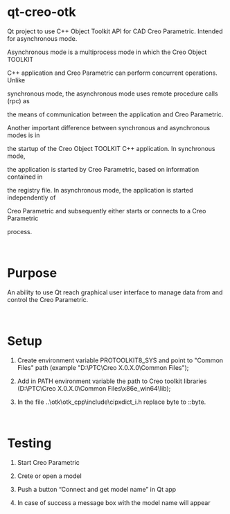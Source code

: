 qt-creo-otk
===========

Qt project to use C++ Object Toolkit API for CAD Creo Parametric. Intended for
asynchronous mode.

Asynchronous mode is a multiprocess mode in which the Creo Object TOOLKIT

C++ application and Creo Parametric can perform concurrent operations. Unlike

synchronous mode, the asynchronous mode uses remote procedure calls (rpc) as

the means of communication between the application and Creo Parametric.

Another important difference between synchronous and asynchronous modes is in

the startup of the Creo Object TOOLKIT C++ application. In synchronous mode,

the application is started by Creo Parametric, based on information contained in

the registry file. In asynchronous mode, the application is started
independently of

Creo Parametric and subsequently either starts or connects to a Creo Parametric

process.

 

Purpose
=======

An ability to use Qt reach graphical user interface to manage data from and
control the Creo Parametric.

 

Setup
=====

1.  Create environment variable PROTOOLKIT8_SYS and point to "Common Files" path
    (example "D:\\PTC\\Creo X.0.X.0\\Common Files");

2.  Add in PATH environment variable the path to Creo toolkit libraries
    (D:\\PTC\\Creo X.0.X.0\\Common Files\\x86e_win64\\lib);

3.  In the file ..\\otk\\otk_cpp\\include\\cipxdict_i.h replace byte to ::bytе.

 

Testing
=======

1.  Start Creo Parametric

2.  Crete or open a model

3.  Push a button “Connect and get model name” in Qt app

4.  In case of success a message box with the model name will appear
